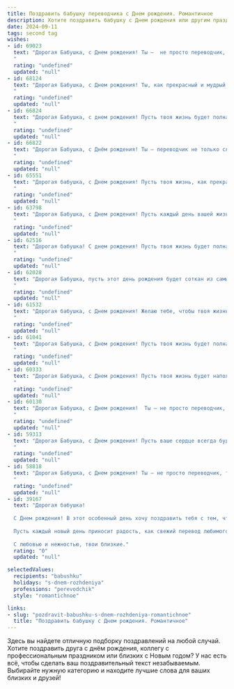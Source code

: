 ```yaml
---
title: Поздравить бабушку переводчика c Днем рождения. Романтичное
description: Хотите поздравить бабушку c Днем рождения или другим праздником? Наш ИИ создаст незабываемое поздравление, а вы обязательно выделитесь среди других.  
date: 2024-09-11
tags: second tag
wishes:
- id: 69023
  text: "Дорогая Бабушка, с Днем рождения! Ты –  не просто переводчик, ты – волшебница, что переводит слова в чувства, а скучные словари –   в яркие истории. С каждым годом ты становишься только мудрее и прекраснее, как хорошее вино, которое с каждым годом становится только ценнее. Желаю тебе  вечных  лет  и  бесконечного  счастья!
  "
  rating: "undefined"
  updated: "null"
- id: 68124
  text: "Дорогая Бабушка, с Днем рождения! Ты, как прекрасный и мудрый переводчик, всю жизнь переводила для нас слова любви, заботы и добра. Спасибо за все, что ты для нас делаешь! Пусть твоя жизнь будет наполнена счастьем, любовью и душевным теплом.
  "
  rating: "undefined"
  updated: "null"
- id: 66824
  text: "Дорогая Бабушка, с днем рождения! Пусть твоя жизнь будет полна ярких красок, как переводы, которые ты делаешь, а душа поет от радости, как мелодия родной речи, которую ты так умело переводишь.  Ты - настоящая волшебница, делающая мир чуточку ближе и понятнее. Счастья тебе, крепкого здоровья и долгих лет жизни!
  "
  rating: "undefined"
  updated: "null"
- id: 66822
  text: "Дорогая Бабушка, с Днём рождения! Ты — переводчик не только слов, но и душ, мастерски сопоставляющий смыслы и чувства. Пусть твоя жизнь всегда будет полна ярких красок, как мозаика, составленная из разных языков любви. Я безмерно люблю тебя и желаю, чтобы каждый день приносил тебе радость, как луч солнца, проникающий сквозь окно перевода в мир светлых эмоций.
  "
  rating: "undefined"
  updated: "null"
- id: 65551
  text: "Дорогая бабушка, с Днем рождения! Пусть твоя жизнь, как прекрасный перевод, будет полна ярких эмоций, созвучий и неповторимых красок. Желаю тебе тепла, любви и вдохновения, которые непременно найдут отражение в твоём сердце!
  "
  rating: "undefined"
  updated: "null"
- id: 63798
  text: "Дорогая Бабушка, с Днем рождения! Пусть каждый день вашей жизни будет полон любви, света и радости, как многоцветные фразы, которые вы переводите с такой легкостью и изяществом! Вы – настоящий мастер слова, душа нашей семьи,  и мы вас бесконечно любим!
  "
  rating: "undefined"
  updated: "null"
- id: 62516
  text: "Дорогая бабушка! С днем рождения! Пусть твоя жизнь будет полна ярких красок, словно страница перевода,  переполненная удивительными историями и красотой разных языков. Хочу пожелать тебе крепкого здоровья, чтобы ты могла наслаждаться каждым мгновением, и чтобы рядом всегда были любящие тебя люди.
  "
  rating: "undefined"
  updated: "null"
- id: 62028
  text: "Дорогая Бабушка, пусть этот день рождения будет соткан из самых ярких моментов, как страницы книги, полные самых красивых переводов, что ты когда-либо делала. Желаю тебе океан любви, здоровья и радости, как слова, которые ты умеешь переводить с языка сердца на язык души. С Днём рождения!
  "
  rating: "undefined"
  updated: "null"
- id: 61532
  text: "Дорогая бабушка, с Днем рождения! Желаю тебе, чтобы твоя жизнь всегда была такой же прекрасной и трогательной, как слова, которые ты переводишь. Пусть  твоё сердце наполняется счастьем, как строчки любимого стихотворения. С любовью и нежностью, твоя…
  "
  rating: "undefined"
  updated: "null"
- id: 61041
  text: "Дорогая Бабушка, с Днем рождения! Пусть твоя жизнь будет полна ярких красок, как радуга, переведенная твоими умелыми руками с одного языка на другой. Ты – волшебница, которая открывает нам мир через слова, и сегодня мы хотим сказать тебе спасибо за твой талант и доброту. Пусть здоровье не подводит, а душа поет от счастья!
  "
  rating: "undefined"
  updated: "null"
- id: 60333
  text: "Дорогая Бабушка, с Днем рождения! Пусть твоя жизнь будет наполнена нежной любовью, как весенний сад ароматом цветов, и пусть каждый день дарит тебе новые открытия, как переводы с волшебных языков.
  "
  rating: "undefined"
  updated: "null"
- id: 60130
  text: "Дорогая Бабушка, с Днем рождения!  Ты – не просто переводчик, ты – волшебница, которая способна переносить слова и чувства из одного мира в другой. Твоя душа так же прекрасна и многогранна, как язык, которым ты владеешь. Желаю тебе бесконечного вдохновения, ярких красок жизни и вечной молодости, чтобы ты всегда могла делиться своей мудростью и любовью со всеми нами.
  "
  rating: "undefined"
  updated: "null"
- id: 59313
  text: "Дорогая Бабушка, с Днем рождения! Пусть ваше сердце всегда будет переполнено любовью, как ваш талант - словами. Вы - истинный волшебник, переводящий не только языки, но и души, наполняя их пониманием и теплом. Спасибо за вашу мудрость и нежность, за то, что вы всегда рядом.
  "
  rating: "undefined"
  updated: "null"
- id: 58818
  text: "Дорогая Бабушка, с Днем рождения! Ты – не просто переводчик, ты – волшебница, которая открывает нам мир через слова. Желаю тебе бесконечного вдохновения, красивых языков и еще больше ярких красок в жизни. Пусть твой переводческий дар будет всегда востребован, а сердце – переполнено любовью!
  "
  rating: "undefined"
  updated: "null"
- id: 39167
  text: "Дорогая бабушка!
  
  С Днем рождения! В этот особенный день хочу поздравить тебя с тем, что ты — наш светлый путеводитель в мире слов и смыслов. Как переводчик ты умеешь находить гармонию даже в самых сложных текстах, а в жизни ты всегда была для нас образцом доброты и любви.
  
  Пусть каждый новый день приносит радость, как свежий перевод любимого произведения, каждая улыбка окружающих отражает твою безграничную теплоту. Желаю здоровья, счастья и море вдохновения! Пусть твоя жизнь будет такой же красивой и многогранной, как языки, которые ты так мастерски соединяешь.
  
  С любовью и нежностью, твои близкие."
  rating: "0"
  updated: "null"

selectedValues:
  recipients: "babushku"
  holidays: "s-dnem-rozhdeniya"
  professions: "perevodchik"
  style: "romantichnoe"

links:
- slug: "pozdravit-babushku-s-dnem-rozhdeniya-romantichnoe"
  title: "Поздравить бабушку c Днем рождения. Романтичное"
---
```


Здесь вы найдете отличную подборку поздравлений на любой случай. 
Хотите поздравить друга с днём рождения, коллегу с профессиональным праздником или близких с Новым годом? У нас есть всё, чтобы сделать ваш поздравительный текст незабываемым. Выбирайте нужную категорию и находите лучшие слова для ваших близких и друзей!
